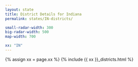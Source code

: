 ```yaml
---
layout: state
title: District Details for Indiana
permalink: states/IN-districts/

small-radar-width: 300
big-radar-width: 500
map-width: 700

xx: "IN"
---
```


{% assign xx = page.xx %}
{% include {{ xx }}_districts.html %}